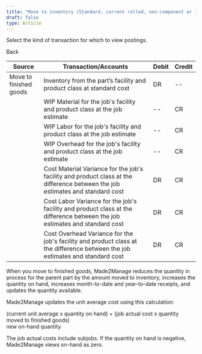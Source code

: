 ```yaml
---
title: "Move to inventory (Standard, current rolled, non-component or Inventory transactions)"
draft: false
type: Article
---
```


Select the kind of transaction for which to view postings. 

Back

| Source                 | Transaction/Accounts                                                                                                          | Debit | Credit |
|------------------------|-------------------------------------------------------------------------------------------------------------------------------|-------|--------|
| Move to finished goods | Inventory from the part’s facility and product class at standard cost                                                         | DR    | --     |
|                        | WIP Material for the job's facility and product class at the job estimate                                                     | --    | CR     |
|                        | WIP Labor for the job's facility and product class at the job estimate                                                        | --    | CR     |
|                        | WIP Overhead for the job's facility and product class at the job estimate                                                     | --    | CR     |
|                        | Cost Material Variance for the job's facility and product class at the difference between the job estimates and standard cost | DR    | CR     |
|                        | Cost Labor Variance for the job's facility and product class at the difference between the job estimates and standard cost    | DR    | CR     |
|                        | Cost Overhead Variance for the job's facility and product class at the difference between the job estimates and standard cost | DR    | CR     |

When you move to finished goods, Made2Manage reduces the quantity in process for the parent part by the amount moved to inventory, increases the quantity on hand, increases month-to-date and year-to-date receipts, and updates the quantity available.

Made2Manage updates the unit average cost using this calculation:

(current unit average x quantity on hand) + (job actual cost x quantity moved to finished goods)  
new on-hand quantity

The job actual costs include subjobs. If the quantity on hand is negative, Made2Manage views on-hand as zero.